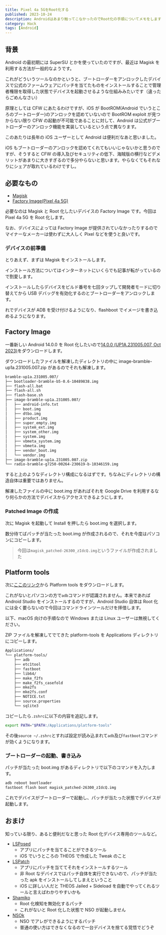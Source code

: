 ```yaml
---
title: Pixel 4a 5GをRoot化する
published: 2023-10-24
description: Androidはあまり触ってこなかったのでRoot化の手順についてメモをします
category: Hack
tags: [Android]
---
```


## 背景

Android の最初期には SuperSU とかを使っていたのですが、最近は Magisk を利用する方法が一般的なようです。

これがどういうツールなのかというと、ブートローダーをアンロックしたデバイスで公式のファームウェアにパッチを当てたものをインストールすることで管理者権限を取得した状態でデバイスを起動させるような仕組みみたいです（違ったらごめんなさい）

原理としては CFW にあたるわけですが、iOS が BootROM(Android でいうところのブートローダー)のアンロックを認めていないので BootROM exploit が見つからない限り CFW の起動が不可能であることに対して、Android は公式がブートローダーのアンロック機能を実装しているという点で異なります。

このあたりは長年の iOS ユーザーとして Android は便利だなあと思いました。

iOS もブートローダーのアンロックを認めてくれてもいいじゃないかと思うのですが、そうすると CFW の導入及びセキュリティの低下、海賊版の横行などデメリットがあまりに大きすぎるので多分やらないと思います。やらなくてもそれなりにシェアが取れているわけですし。

## 必要なもの

- [Magisk](https://github.com/topjohnwu/Magisk/releases)
- [Factory Image(Pixel 4a 5G)](https://developers.google.com/android/images#bramble)

必要なのは Magisk と Root 化したいデバイスの Factory Image です。今回は Pixel 4a 5G を Root 化します。

なお、デバイスによっては Factory Image が提供されていなかったりするのでマイナーなメーカーは使わずに大人しく Pixel などを使うと良いです。

### デバイスの前準備

とりあえず、まずは Magisk をインストールします。

インストール方法についてはインターネットにいくらでも記事が転がっているので割愛します。

インストールしたらデバイスをビルド番号を七回タップして開発者モードに切り替えてから USB デバッグを有効化するのとブートローダーをアンロックします。

れでデバイスが ADB を受け付けるようになり、flashboot でイメージを書き込めるようになります。

## Factory Image

一番新しい Android 14.0.0 を Root 化したいので[14.0.0 (UP1A.231005.007, Oct 2023)](https://dl.google.com/dl/android/aosp/bramble-up1a.231005.007-factory-fc548663.zip)をダウンロードします。

ダウンロードしたファイルを解凍したディレクトリの中に image-bramble-up1a.231005.007.zip があるのでそれも解凍します。

```zsh
bramble-up1a.231005.007/
├── bootloader-bramble-b5-0.6-10489838.img
├── flash-all.bat
├── flash-all.sh
├── flash-base.sh
├── image-bramble-up1a.231005.007/
│   ├── android-info.txt
│   ├── boot.img
│   ├── dtbo.img
│   ├── product.img
│   ├── super_empty.img
│   ├── system_ext.img
│   ├── system_other.img
│   ├── system.img
│   ├── vbmeta_system.img
│   ├── vbmeta.img
│   ├── vendor_boot.img
│   └── vendor.img
├── image-bramble-up1a.231005.007.zip
└── radio-bramble-g7250-00264-230619-b-10346159.img
```

すると上のようなディレクトリ構成になるはずです。ちなみにディレクトリの構造自体は重要ではありません。

解凍したファイルの中に boot.img があればそれを Google Drive を利用するなり何らかの方法でデバイスからアクセスできるようにします。

### Patched Image の作成

次に Magisk を起動して Install を押したら boot.img を選択します。

数分待てばパッチが当たった boot.img が作成されるので、それを今度はパソコンにコピーします。

> 今回は`magisk_patched-26300_zIdcQ.img`というファイルが作成されました

## Platform tools

次に[ここのリンク](https://developer.android.com/studio/releases/platform-tools)から Platform tools をダウンロードします。

これがないとパソコンの方で`adb`コマンドが認識されません。本来であれば Android Studio をインストールするのですが、Android Studio 自体は Root 化には全く要らないので今回はコマンドラインツールだけを拝借します。

以下、macOS 向けの手順なので Windows または Linux ユーザーは無視してください。

ZIP ファイルを解凍してでてきた platform-tools を Applications ディレクトリにコピーします。

```zsh
Applications/
└── platform-tools/
    ├── adb
    ├── etc1tool
    ├── fastboot
    ├── lib64/
    ├── make_f2fs
    ├── make_f2fs_casefold
    ├── mke2fs
    ├── mke2fs.conf
    ├── NOTICE.txt
    ├── source.properties
    └── sqlite3
```

コピーしたら`.zshrc`に以下の内容を追記します。

```zsh
export PATH="$PATH:/Applications/platform-tools"
```

その後`source ~/.zshrc`とすれば設定が読み込まれて`adb`及び`fastboot`コマンドが効くようになります。

### ブートローダーの起動、書き込み

パッチが当たった boot.img があるディレクトリで以下のコマンドを入力します。

```zsh
adb reboot bootloader
fastboot flash boot magisk_patched-26300_zIdcQ.img
```

これでデバイスがブートローダーで起動し、パッチが当たった状態でデバイスが起動します。

## おまけ

知っている限り、あると便利だなと思った Root 化デバイス専用のツールなど。

- [LSPosed](https://github.com/LSPosed/LSPosed)
  - アプリにパッチを当てることができるツール
  - iOS でいうところの THEOS で作成した Tweak のこと
- [LSPatch](https://github.com/LSPosed/LSPatch)
  - アプリにパッチを当ててそれをインストールするツール
  - 非 Root なデバイスではパッチ自体を実行できないので、パッチが当たった apk をインストールしてしまえということ
  - iOS に詳しい人だと THEOS Jailed + Sideload を自動でやってくれるツールと言えばわかりやすいかも
- [Shamiko](https://github.com/LSPosed/LSPosed.github.io/releases)
  - Root 化検知を無効化するパッチ
  - これがないと Root 化した状態で NSO が起動しません
- [NSOk](https://github.com/Coxxs/NSOk)
  - NSO でアレができるようにするパッチ
  - 普通の使い方はできなくなるので一台デバイスを捨てる覚悟でどうぞ
